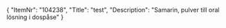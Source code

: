 {
  "ItemNr": "104238",
  "Title": "test",
  "Description": "Samarin, pulver till oral lösning i dospåse"
}